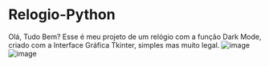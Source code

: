 # Relogio-Python

Olá, Tudo Bem?
Esse é meu projeto de um relógio com a função Dark Mode, criado com a Interface Gráfica Tkinter, simples mas muito legal.
![image](https://github.com/nicolasdonada/Relogio-Python/assets/93623446/d98367a6-cd54-4570-9035-3fea03169c96)
![image](https://github.com/nicolasdonada/Relogio-Python/assets/93623446/a2fe491e-43c0-48b8-9954-7a5a56756738)

